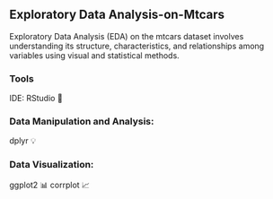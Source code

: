 ## Exploratory Data Analysis-on-Mtcars
Exploratory Data Analysis (EDA) on the mtcars dataset involves understanding its structure, characteristics, and relationships among variables using visual and statistical methods.
### Tools
IDE: RStudio 📓
### Data Manipulation and Analysis:
dplyr 💡
### Data Visualization:
ggplot2 📊
corrplot 📈
